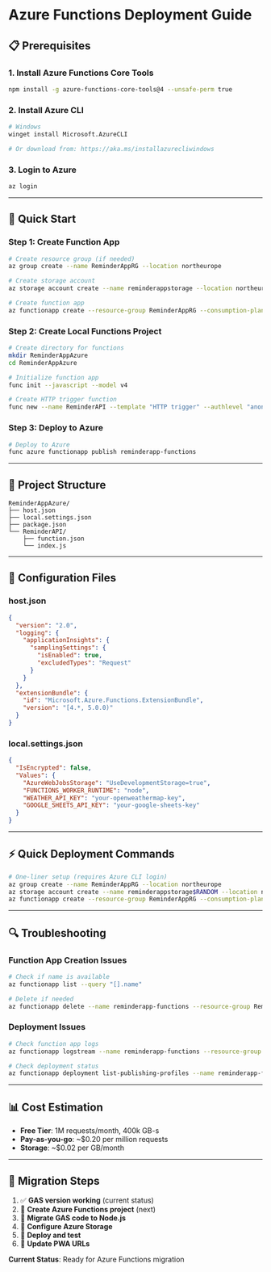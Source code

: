 # Azure Functions Deployment Guide

## 📋 Prerequisites

### 1. Install Azure Functions Core Tools
```bash
npm install -g azure-functions-core-tools@4 --unsafe-perm true
```

### 2. Install Azure CLI
```bash
# Windows
winget install Microsoft.AzureCLI

# Or download from: https://aka.ms/installazurecliwindows
```

### 3. Login to Azure
```bash
az login
```

---

## 🚀 Quick Start

### Step 1: Create Function App
```bash
# Create resource group (if needed)
az group create --name ReminderAppRG --location northeurope

# Create storage account
az storage account create --name reminderappstorage --location northeurope --resource-group ReminderAppRG --sku Standard_LRS

# Create function app
az functionapp create --resource-group ReminderAppRG --consumption-plan-location northeurope --runtime node --runtime-version 18 --functions-version 4 --name reminderapp-functions --storage-account reminderappstorage
```

### Step 2: Create Local Functions Project
```bash
# Create directory for functions
mkdir ReminderAppAzure
cd ReminderAppAzure

# Initialize function app
func init --javascript --model v4

# Create HTTP trigger function
func new --name ReminderAPI --template "HTTP trigger" --authlevel "anonymous"
```

### Step 3: Deploy to Azure
```bash
# Deploy to Azure
func azure functionapp publish reminderapp-functions
```

---

## 📁 Project Structure

```
ReminderAppAzure/
├── host.json
├── local.settings.json
├── package.json
└── ReminderAPI/
    ├── function.json
    └── index.js
```

---

## 🔧 Configuration Files

### host.json
```json
{
  "version": "2.0",
  "logging": {
    "applicationInsights": {
      "samplingSettings": {
        "isEnabled": true,
        "excludedTypes": "Request"
      }
    }
  },
  "extensionBundle": {
    "id": "Microsoft.Azure.Functions.ExtensionBundle",
    "version": "[4.*, 5.0.0)"
  }
}
```

### local.settings.json
```json
{
  "IsEncrypted": false,
  "Values": {
    "AzureWebJobsStorage": "UseDevelopmentStorage=true",
    "FUNCTIONS_WORKER_RUNTIME": "node",
    "WEATHER_API_KEY": "your-openweathermap-key",
    "GOOGLE_SHEETS_API_KEY": "your-google-sheets-key"
  }
}
```

---

## ⚡ Quick Deployment Commands

```bash
# One-liner setup (requires Azure CLI login)
az group create --name ReminderAppRG --location northeurope
az storage account create --name reminderappstorage$RANDOM --location northeurope --resource-group ReminderAppRG --sku Standard_LRS
az functionapp create --resource-group ReminderAppRG --consumption-plan-location northeurope --runtime node --runtime-version 18 --functions-version 4 --name reminderapp-functions --storage-account reminderappstorage$RANDOM
```

---

## 🔍 Troubleshooting

### Function App Creation Issues
```bash
# Check if name is available
az functionapp list --query "[].name"

# Delete if needed
az functionapp delete --name reminderapp-functions --resource-group ReminderAppRG
```

### Deployment Issues
```bash
# Check function app logs
az functionapp logstream --name reminderapp-functions --resource-group ReminderAppRG

# Check deployment status
az functionapp deployment list-publishing-profiles --name reminderapp-functions --resource-group ReminderAppRG
```

---

## 📊 Cost Estimation

- **Free Tier**: 1M requests/month, 400k GB-s
- **Pay-as-you-go**: ~$0.20 per million requests
- **Storage**: ~$0.02 per GB/month

---

## 🔄 Migration Steps

1. ✅ **GAS version working** (current status)
2. 🔄 **Create Azure Functions project** (next)
3. 🔄 **Migrate GAS code to Node.js**
4. 🔄 **Configure Azure Storage**
5. 🔄 **Deploy and test**
6. 🔄 **Update PWA URLs**

**Current Status**: Ready for Azure Functions migration
